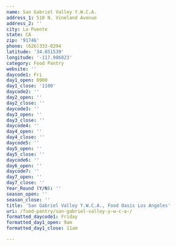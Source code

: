 ```yaml
---
name: San Gabriel Valley Y.W.C.A.
address_1: 510 N. Vineland Avenue
address_2: ''
city: La Puente
state: CA
zip: '91746'
phone: (626)333-0294
latitude: '34.051539'
longitude: '-117.986823'
category: Food Pantry
website: ''
daycode1: Fri
day1_open: 0900
day1_close: '1100'
daycode2: ''
day2_open: ''
day2_close: ''
daycode3: ''
day3_open: ''
day3_close: ''
daycode4: ''
day4_open: ''
day4_close: ''
daycode5: ''
day5_open: ''
day5_close: ''
daycode6: ''
day6_open: ''
daycode7: ''
day7_open: ''
day7_close: ''
Year_Round (Y/N): ''
season_open: ''
season_close: ''
title: 'San Gabriel Valley Y.W.C.A., Food Oasis Los Angeles'
uri: /food-pantry/san-gabriel-valley-y-w-c-a-/
formatted_daycode1: Friday
formatted_day1_open: 9am
formatted_day1_close: 11am

---
```

